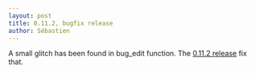 ```yaml
---
layout: post
title: 0.11.2, bugfix release
author: Sébastien
---
```

A small glitch has been found in bug_edit function. The [0.11.2 release](download.html) fix that.

